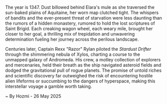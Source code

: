 
The year is 1347.  Dust billowed behind Elara's mule as she traversed the sun-baked plains of Aquitaine, her worn map clutched tight.  The whispers of bandits and the ever-present threat of starvation were less daunting than the rumors of a hidden monastery, rumored to hold the lost scriptures of Saint Brigid.  Each creaking wagon wheel, each weary mile, brought her closer to her goal, a thrilling mix of trepidation and unwavering determination fueling her journey across the perilous landscape.

Centuries later, Captain Rexx "Razor" Rylan piloted the *Stardust Drifter* through the shimmering nebula of Xylos, charting a course to the unmapped galaxy of Andromeda.  His crew, a motley collection of explorers and mercenaries, held their breath as the ship navigated asteroid fields and dodged the gravitational pull of rogue planets. The promise of untold riches and scientific discovery far outweighed the risk of encountering hostile alien lifeforms or succumbing to the dangers of hyperspace, making this interstellar voyage a gamble worth taking.

~ By Hozmi - 26 May 2025
